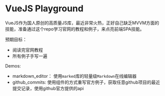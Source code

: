 # VueJS Playground

VueJS作为国人原创的高质量JS库，最近非常火热，正好自己缺乏MVVM方面的技能，准备通过这个repo学习官网的教程和例子，来点亮前端SPA技能。

预期目标：

- 阅读完官网教程
- 所有例子手写一遍

Demos:

- markdown_editor： 使用`marked`库的轻量级`Markdown`在线编辑器
- github_commits: 使用组件的方式重写官方例子，获取任意github项目的最近提交记录，使用github官方提供的api